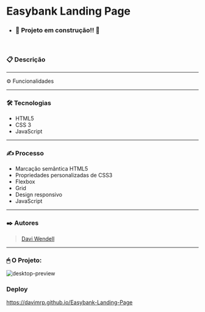 # Easybank Landing Page

- ### :construction: Projeto em construção!! :construction:

<br>

### 📋 Descrição

<hr>

⚙ Funcionalidades

<hr>

### 🛠️ Tecnologias
- HTML5 
- CSS 3 
- JavaScript

<hr>

### ✍️ Processo
- Marcação semântica HTML5
- Propriedades personalizadas de CSS3
- Flexbox
- Grid
- Design responsivo
- JavaScript

<hr>


 
  ### ✒️ Autores
 > <a href="https://www.linkedin.com/in/davi-wendell/">Davi Wendell</a> <br>
 > 
  
  <hr>

### 🖱 O Projeto:
![desktop-preview](https://user-images.githubusercontent.com/119756640/220967289-c4ac85c4-3853-49be-b67f-cbc14c0c8c32.jpg)


### Deploy
https://davimrp.github.io/Easybank-Landing-Page
